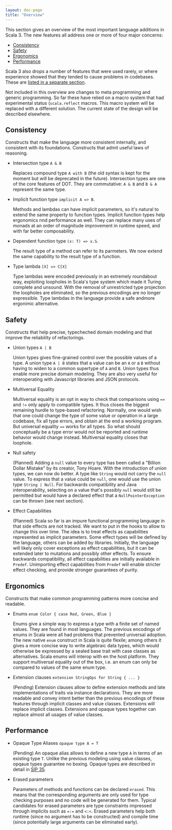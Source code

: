 ```yaml
---
layout: doc-page
title: "Overview"
---
```


This section gives an overview of the most important language additions in Scala 3.
The new features all address one or more of four major concerns:

 - [Consistency](consistency)
 - [Safety](safety)
 - [Ergonomics](ergonomics)
 - [Performance](performance)

Scala 3 also drops a number of features that were used rarely, or where experience showed
that they tended to cause problems in codebases. These are [listed in a separate section](./dropped).

Not included in this overview are changes to meta programming and generic programming. So far these have relied on a macro system that had experimental status (`scala.reflect` macros. This macro system will be replaced with a different solution. The current state of the design will be described elsewhere.

<a name="consistency"></a>
## Consistency

Constructs that make the language more consistent internally, and consistent with its foundations. Constructs that admit useful laws of reasoning.

 - Intersection type `A & B`

   Replaces compound type `A with B` (the old syntax is kept for the moment but will
   be deprecated in the future). Intersection types are one of the core features of DOT. They
   are commutative: `A & B` and `B & A` represent the same type.

 - Implicit function type `implicit A => B`.

   Methods and lambdas can have implicit parameters, so it's natural to extend the
   same property to function types. Implicit function types help ergonomics nnd performance
   as well. They can replace many uses of monads at an order of magnitude improvement
   in runtime speed, and with far better composability.

 - Dependent function type `(x: T) => x.S`.

   The result type of a method can refer to its parmeters. We now extend the same capability
   to the result type of a function.

 - Type lambda `[X] => C[X]`

   Type lambdas were encoded previously in an extremely roundabout way, exploiting
   loopholes in Scala's type system which made it Turing complete and unsound. With
   the removal of unrestricted type projection the loopholes are eliminated, so the
   previous encodings are no longer expressible. Type lambdas in the language provide
   a safe andmore ergonimic alternative.

<a name="safety"></a>
## Safety

Constructs that help precise, typecheched domain modeling and that improve the
reliability of refactorings.

 - Union types  `A | B`

   Union types gives fine-grained control over the possible values of a type.
   A union type `A | B` states that a value can be an `A` or a `B` without having
   to widen to a common supertype of `A` and `B`. Union types thus enable more
   precise domain modeling. They are also very useful for interoperating with
   Javascript libraries and JSON protocols.

 - Multiversal Equality

   Multiversal equality is an opt in way to check that comparisons using `==` and
   `!=` only apply to compatible types. It thus closes the biggest remaining hurdle
   to type-based refactoring. Normally, one would wish that one could change the type
   of some value or operation in a large codebase, fix all type errors, and obtain
   at the end a working program. But universal equality `==` works for all types.
   So what should conceptually be a type error would not be reported and
   runtime behavior would change instead. Multiversal equality closes that loophole.

 - Null safety

   (Planned) Adding a `null` value to every type has been called a "Billion Dollar Mistake"
   by its creator, Tony Hoare. With the introduction of union types, we can now do better.
   A type like `String` would not carry the `null` value. To express that a value could
   be `null`, one would use the union type `String | Null`. For backwards compatibility
   and Java interoperability, selecting on a value that's possibly `null` would still be permitted
   but would have a declared effect that a `NullPointerException` can be thrown (see next section).

 - Effect Capabilities

   (Planned) Scala so far is an impure functional programming language in that side effects
   are not tracked. We want to put in the hooks to allow to change this over time. The idea
   is to treat effects as capabilities represented as implicit parameters. Some effect types
   will be defined by the language, others can be added by libraries. Initially, the language
   will likely only cover exceptions as effect capabilities, but it can be extended later
   to mutations and possibly other effects. To ensure backwards compatibility, all effect
   capabilities are initially available in `Predef`. Unimporting effect capabilities from
   `Predef` will enable stricter effect checking, and provide stronger guarantees of purity.

<a name="ergonomics"></a>
## Ergonomics

Constructs that make common programming patterns more concise and readable.

 - Enums `enum Color { case Red, Green, Blue }`

   Enums give a simple way to express a type with a finite set of named values. They
   are found in most languages. The previous encodings of enums in Scala were all had
   problems that prevented universal adoption. The new native `enum` construct in Scala
   is quite flexile; among others it gives a more concise way to write algebraic data types,
   which would otherwise be expressed by a sealed base trait with case classes as alternatives.
   Scala enums will interop with en the host platform. They support multiversal equality
   out of the box, i.e. an enum can only be compared to values of the same enum type.

 - Extension clauses `extension StringOps for String { ... }`

   (Pending) Extension clauses allow to define extension methods and late implementations
   of traits via instance declarations. They are more readable and convey intent better
   than the previous encodings of these features through implicit classes and value classes.
   Extensions will replace implicit classes. Extensions and opaque types together can
   replace almost all usages of value classes.

<a name="performance"></a>
## Performance

 - Opaque Type Aliases `opaque type A = T`

   (Pending) An opaque alias allows to define a new type `A` in terms of an existing type `T`.  Unlike the previous modeling using value classes, opqaue types guarantee no boxing.
   Opaque types are described in detail in [SIP 35](https://docs.scala-lang.org/sips/opaque-types.html).

 - Erased parameters

   Parameters of methods and functions can be declared `erased`. This means that
   the corresponding arguments are only used for type checking purposes and no code
   will be generated for them. Typical candidates for erased parameters are type
   constraints impressed through implicits such as `=:=` and `<:<`. Erased parameters
   help both runtime (since no argument has to be constructed) and compile time
   (since potentially large arguments can be eliminated early).


